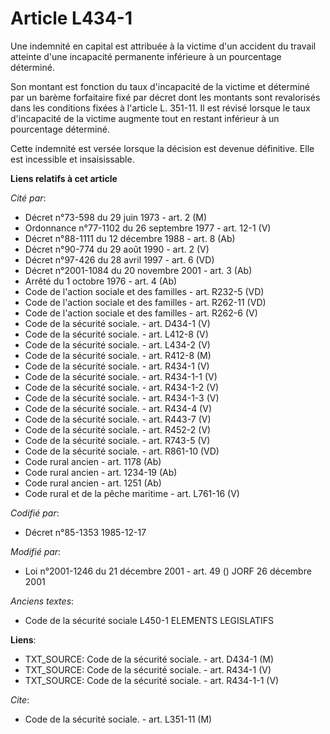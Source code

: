 # Article L434-1

Une indemnité en capital est attribuée à la victime d'un accident du travail atteinte d'une incapacité permanente inférieure
à un pourcentage déterminé. 

Son montant est fonction du taux d'incapacité de la victime et déterminé par un barème forfaitaire fixé par décret dont les
montants sont revalorisés dans les conditions fixées à l'article L. 351-11. Il est révisé lorsque le taux d'incapacité de la
victime augmente tout en restant inférieur à un pourcentage déterminé. 

Cette indemnité est versée lorsque la décision est devenue définitive. Elle est incessible et insaisissable.

**Liens relatifs à cet article**

_Cité par_:

  - Décret n°73-598 du 29 juin 1973 - art. 2 (M)
  - Ordonnance n°77-1102 du 26 septembre 1977 - art. 12-1 (V)
  - Décret n°88-1111 du 12 décembre 1988 - art. 8 (Ab)
  - Décret n°90-774 du 29 août 1990 - art. 2 (V)
  - Décret n°97-426 du 28 avril 1997 - art. 6 (VD)
  - Décret n°2001-1084 du 20 novembre 2001 - art. 3 (Ab)
  - Arrêté du 1 octobre 1976 - art. 4 (Ab)
  - Code de l'action sociale et des familles - art. R232-5 (VD)
  - Code de l'action sociale et des familles - art. R262-11 (VD)
  - Code de l'action sociale et des familles - art. R262-6 (V)
  - Code de la sécurité sociale. - art. D434-1 (V)
  - Code de la sécurité sociale. - art. L412-8 (V)
  - Code de la sécurité sociale. - art. L434-2 (V)
  - Code de la sécurité sociale. - art. R412-8 (M)
  - Code de la sécurité sociale. - art. R434-1 (V)
  - Code de la sécurité sociale. - art. R434-1-1 (V)
  - Code de la sécurité sociale. - art. R434-1-2 (V)
  - Code de la sécurité sociale. - art. R434-1-3 (V)
  - Code de la sécurité sociale. - art. R434-4 (V)
  - Code de la sécurité sociale. - art. R443-7 (V)
  - Code de la sécurité sociale. - art. R452-2 (V)
  - Code de la sécurité sociale. - art. R743-5 (V)
  - Code de la sécurité sociale. - art. R861-10 (VD)
  - Code rural ancien - art. 1178 (Ab)
  - Code rural ancien - art. 1234-19 (Ab)
  - Code rural ancien - art. 1251 (Ab)
  - Code rural et de la pêche maritime - art. L761-16 (V)

_Codifié par_:

  - Décret n°85-1353 1985-12-17

_Modifié par_:

  - Loi n°2001-1246 du 21 décembre 2001 - art. 49 () JORF 26 décembre 2001

_Anciens textes_:

  - Code de la sécurité sociale L450-1 ELEMENTS LEGISLATIFS

**Liens**:

  - TXT_SOURCE: Code de la sécurité sociale. - art. D434-1 (M)
  - TXT_SOURCE: Code de la sécurité sociale. - art. R434-1 (V)
  - TXT_SOURCE: Code de la sécurité sociale. - art. R434-1-1 (V)

_Cite_:

  - Code de la sécurité sociale. - art. L351-11 (M)
